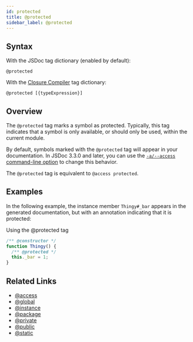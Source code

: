 ```yaml
---
id: protected
title: @protected
sidebar_label: @protected
---
```


## Syntax

With the JSDoc tag dictionary (enabled by default):

`@protected`

With the [Closure Compiler](https://github.com/google/closure-compiler/wiki/Annotating-JavaScript-for-the-Closure-Compiler#jsdoc-tags) tag dictionary:

`@protected [{typeExpression}]`

## Overview

The `@protected` tag marks a symbol as protected. Typically, this tag indicates that a symbol is only available, or should only be used, within the current module.

By default, symbols marked with the `@protected` tag will appear in your documentation. In JSDoc 3.3.0 and later, you can use the [`-a/--access` command-line option](../about/commandline.md) to change this behavior.

The `@protected` tag is equivalent to `@access protected`.

## Examples

In the following example, the instance member `Thingy#_bar` appears in the generated documentation, but with an annotation indicating that it is protected:

Using the @protected tag

```js
/** @constructor */
function Thingy() {
  /** @protected */
  this._bar = 1;
}
```

## Related Links

- [@access](./access.md)
- [@global](./global.md)
- [@instance](./instance.md)
- [@package](./package.md)
- [@private](./private.md)
- [@public](./public.md)
- [@static](./static.md)
